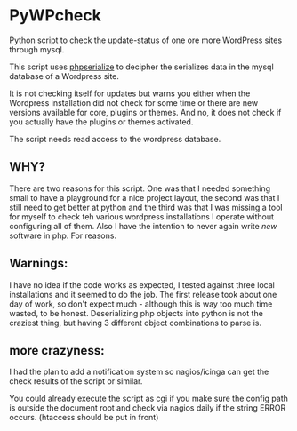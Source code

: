 PyWPcheck
=========

Python script to check the update-status of one ore more WordPress sites through mysql.


This script uses [phpserialize](https://pypi.python.org/pypi/phpserialize) to decipher the serializes data in the mysql database of a Wordpress site.

It is not checking itself for updates but warns you either when the Wordpress installation did not check for some time or there are new versions available for core, plugins or themes. And no, it does not check if you actually have the plugins or themes activated.

The script needs read access to the wordpress database.


WHY?
----

There are two reasons for this script. One was that I needed something small to have a playground for a nice project layout, the second was that I still need to get better at python and the third was that I was missing a tool for myself to check teh various wordpress installations I operate without configuring all of them. Also I have the intention to never again write _new_ software in php. For reasons.


Warnings:
---------

I have no idea if the code works as expected, I tested against three local installations and it seemed to do the job.
The first release took about one day of work, so don't expect much - although this is way too much time wasted, to be honest.
Deserializing php objects into python is not the craziest thing, but having 3 different object combinations to parse is. 


more crazyness:
---------------

I had the plan to add a notification system so nagios/icinga can get the check results of the script or similar. 

You could already execute the script as cgi if you make sure the config path is outside the document root and check via nagios daily if the string ERROR occurs. (htaccess should be put in front)
